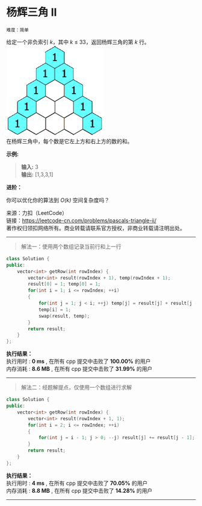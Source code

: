 # 杨辉三角 II #  
`难度：简单` 

给定一个非负索引 *k*，其中 *k* ≤ 33，返回杨辉三角的第 *k* 行。  
![杨辉三角](./pic/PascalTriangleAnimated2.gif)  
在杨辉三角中，每个数是它左上方和右上方的数的和。

**示例:**  
>**输入:** 3  
>**输出:** [1,3,3,1]  

**进阶：**  

你可以优化你的算法到 *O(k)* 空间复杂度吗？  

来源：力扣（LeetCode）  
链接：https://leetcode-cn.com/problems/pascals-triangle-ii/  
著作权归领扣网络所有。商业转载请联系官方授权，非商业转载请注明出处。  

---  
>解法一：使用两个数组记录当前行和上一行  

```C++  
class Solution {
public:
    vector<int> getRow(int rowIndex) {
        vector<int> result(rowIndex + 1), temp(rowIndex + 1);
        result[0] = 1; temp[0] = 1;
        for(int i = 1; i <= rowIndex; ++i)
        {
            for(int j = 1; j < i; ++j) temp[j] = result[j] + result[j - 1];
            temp[i] = 1;
            swap(result, temp);
        }
        return result;
    }
};
```  

**执行结果：**  
执行用时 : **0 ms** , 在所有 cpp 提交中击败了 **100.00%** 的用户  
内存消耗 : **8.6 MB** , 在所有 cpp 提交中击败了 **31.99%** 的用户  

---  
>解法二：经题解提点，仅使用一个数组进行求解  

```C++  
class Solution {
public:
    vector<int> getRow(int rowIndex) {
        vector<int> result(rowIndex + 1, 1);
        for(int i = 2; i <= rowIndex; ++i)
        {
            for(int j = i - 1; j > 0; --j) result[j] += result[j - 1];
        }
        return result;
    }
};
```  

**执行结果：**  
执行用时 : **4 ms** , 在所有 cpp 提交中击败了 **70.05%** 的用户  
内存消耗 : **8.8 MB** , 在所有 cpp 提交中击败了 **14.28%** 的用户  

---  